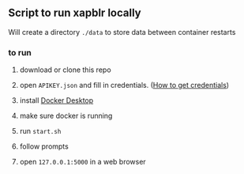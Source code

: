 ## Script to run xapblr locally

Will create a directory `./data` to store data between container restarts

### to run

1) download or clone this repo
   
2)  open `APIKEY.json` and fill in credentials. ([How to get credentials](https://github.com/skircheis/xapblr?tab=readme-ov-file#configuration-and-initialisation))

3) install [Docker Desktop](https://www.docker.com/products/docker-desktop/)
   
4) make sure docker is running

5) run `start.sh`

6) follow prompts

7) open `127.0.0.1:5000` in a web browser 
